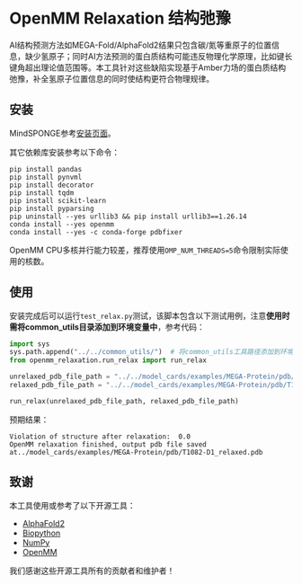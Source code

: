# OpenMM Relaxation 结构弛豫

AI结构预测方法如MEGA-Fold/AlphaFold2结果只包含碳/氮等重原子的位置信息，缺少氢原子；同时AI方法预测的蛋白质结构可能违反物理化学原理，比如键长键角超出理论值范围等。本工具针对这些缺陷实现基于Amber力场的蛋白质结构弛豫，补全氢原子位置信息的同时使结构更符合物理规律。

## 安装

MindSPONGE参考[安装页面](https://gitee.com/mindspore/mindscience/tree/master/MindSPONGE)。

其它依赖库安装参考以下命令：

``` shell
pip install pandas
pip install pynvml
pip install decorator
pip install tqdm
pip install scikit-learn
pip install pyparsing
pip uninstall --yes urllib3 && pip install urllib3==1.26.14
conda install --yes openmm
conda install --yes -c conda-forge pdbfixer
```

OpenMM CPU多核并行能力较差，推荐使用`OMP_NUM_THREADS=5`命令限制实际使用的核数。

## 使用

安装完成后可以运行`test_relax.py`测试，该脚本包含以下测试用例，注意**使用时需将common_utils目录添加到环境变量中**，参考代码：

```python
import sys
sys.path.append("../../common_utils/")  # 将common_utils工具路径添加到环境变量中
from openmm_relaxation.run_relax import run_relax

unrelaxed_pdb_file_path = "../../model_cards/examples/MEGA-Protein/pdb/T1082-D1.pdb"
relaxed_pdb_file_path = "../../model_cards/examples/MEGA-Protein/pdb/T1082-D1_relaxed.pdb"

run_relax(unrelaxed_pdb_file_path, relaxed_pdb_file_path)
```

预期结果：

``` log
Violation of structure after relaxation:  0.0
OpenMM relaxation finished, output pdb file saved at../model_cards/examples/MEGA-Protein/pdb/T1082-D1_relaxed.pdb
```

## 致谢

本工具使用或参考了以下开源工具：

- [AlphaFold2](https://github.com/deepmind/alphafold)
- [Biopython](https://biopython.org)
- [NumPy](https://numpy.org)
- [OpenMM](https://github.com/openmm/openmm)

我们感谢这些开源工具所有的贡献者和维护者！
